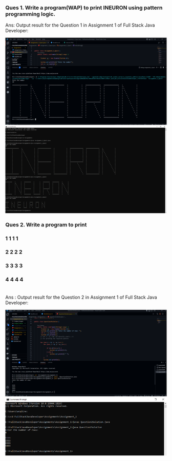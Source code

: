 ### Ques 1. Write a program(WAP) to print INEURON using pattern programming logic.

Ans: Output result for the Question 1 in Assignment 1 of Full Stack Java Developer:

![In VScode editor](./Output_Images/ineuronVSCode.png)
![Output result is like](./Output_Images/ineuron.PNG)

### Ques 2. Write a program to print

### 1 1 1 1<br>
### 2 2 2 2<br>
### 3 3 3 3<br>
### 4 4 4 4<br><br>

Ans : Output result for the Question 2 in Assignment 1 of Full Stack Java Developer:
<br>

![VScode Output](./Output_Images/Question2SolutionVSC.png)
![CMD Output](./Output_Images/Question2SolutionCMD.PNG)




